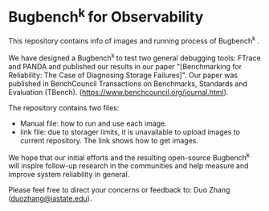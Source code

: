 # Bugbench<sup>k</sub> </sup>for Observability

This repository contains info of images and running process of Bugbench<sup>k</sub> </sup>.

We have designed a Bugbench<sup>k</sub> </sup>to test two general debugging tools: FTrace and PANDA and published our results in our paper "[Benchmarking for Reliability: The Case of Diagnosing Storage Failures]". Our paper was published in BenchCouncil Transactions on Benchmarks, Standards and Evaluation (TBench). (https://www.benchcouncil.org/journal.html).

The repository contains two files:
- Manual file: how to run and use each image.
- link file: due to storager limits, it is unavailable to upload images to current repository. The link shows how to get images.

We hope that our initial efforts and the resulting open-source Bugbench<sup>k</sub> </sup> will inspire follow-up research in the communities and help measure and improve system reliability in general.

Please feel free to direct your concerns or feedback to: Duo Zhang (duozhang@iastate.edu).


